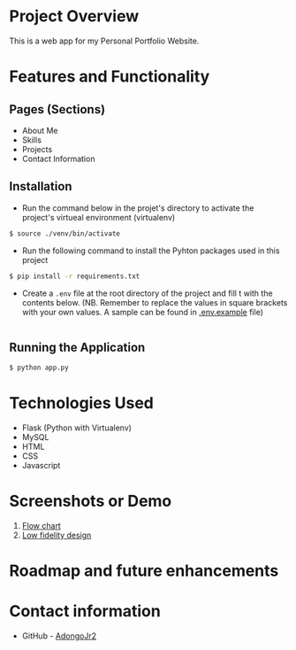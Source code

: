 # Project Overview
This is a web app for my Personal Portfolio Website.

# Features and Functionality
## Pages (Sections)
- About Me
- Skills 
- Projects
- Contact Information

## Installation
- Run the command below in the projet's directory to activate the project's virtueal environment (virtualenv)
```bash
$ source ./venv/bin/activate
```
- Run the following command to install the Pyhton packages used in this project 
```bash
$ pip install -r requirements.txt
```
- Create a `.env` file at the root directory of the project and fill t with the contents below. (NB. Remember to replace the values in square brackets with your own values. A sample can be found in [.env.example](.env.example) file)
```bash
```
## Running the Application
```bash
$ python app.py
```

# Technologies Used
- Flask (Python with Virtualenv)
- MySQL
- HTML
- CSS
- Javascript

# Screenshots or Demo
1. [Flow chart](./my_personal_portfolio_flow_chart.png)
2. [Low fidelity design](./my_personal_portfolio_low_fidelity_design.png)

# Roadmap and future enhancements

# Contact information
- GitHub - <a href="https://github.com/AdongoJr2" target="_blank">AdongoJr2</a>
